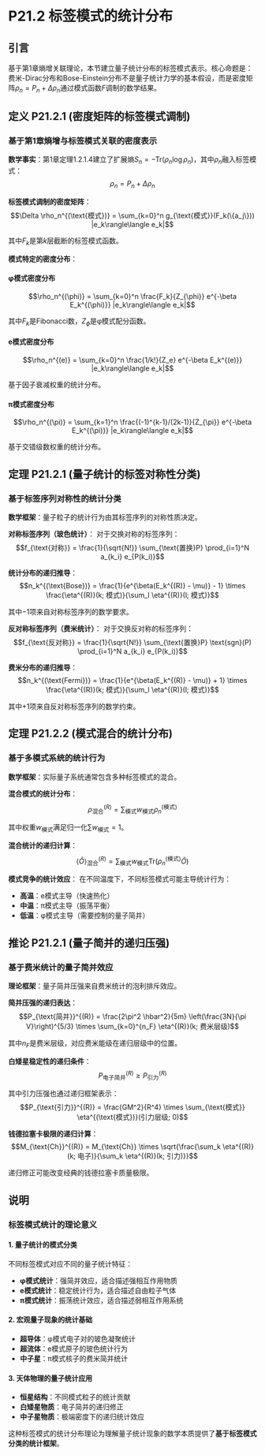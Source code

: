 # P21.2 标签模式的统计分布

## 引言

基于第1章熵增关联理论，本节建立量子统计分布的标签模式表示。核心命题是：费米-Dirac分布和Bose-Einstein分布不是量子统计力学的基本假设，而是密度矩阵$\rho_n = P_n + \Delta \rho_n$通过模式函数$F$调制的数学结果。

## 定义 P21.2.1 (密度矩阵的标签模式调制)

### 基于第1章熵增与标签模式关联的密度表示

**数学事实**：第1章定理1.2.1.4建立了扩展熵$S_n = -\text{Tr}(\rho_n \log \rho_n)$，其中$\rho_n$融入标签模式：
$$\rho_n = P_n + \Delta \rho_n$$

**标签模式调制的密度矩阵**：
$$\Delta \rho_n^{(\text{模式})} = \sum_{k=0}^n g_{\text{模式}}(F_k(\{a_j\})) |e_k\rangle\langle e_k|$$

其中$F_k$是第$k$层截断的标签模式函数。

**模式特定的密度分布**：

#### **φ模式密度分布**
$$\rho_n^{(\phi)} = \sum_{k=0}^n \frac{F_k}{Z_{\phi}} e^{-\beta E_k^{(\phi)}} |e_k\rangle\langle e_k|$$

其中$F_k$是Fibonacci数，$Z_{\phi}$是φ模式配分函数。

#### **e模式密度分布**
$$\rho_n^{(e)} = \sum_{k=0}^n \frac{1/k!}{Z_e} e^{-\beta E_k^{(e)}} |e_k\rangle\langle e_k|$$

基于因子衰减权重的统计分布。

#### **π模式密度分布**
$$\rho_n^{(\pi)} = \sum_{k=1}^n \frac{(-1)^{k-1}/(2k-1)}{Z_{\pi}} e^{-\beta E_k^{(\pi)}} |e_k\rangle\langle e_k|$$

基于交错级数权重的统计分布。

## 定理 P21.2.1 (量子统计的标签对称性分类)

### 基于标签序列对称性的统计分类

**数学框架**：量子粒子的统计行为由其标签序列的对称性质决定。

**对称标签序列（玻色统计）**：
对于交换对称的标签序列：
$$f_{\text{对称}} = \frac{1}{\sqrt{N!}} \sum_{\text{置换}P} \prod_{i=1}^N a_{k_i} e_{P(k_i)}$$

**统计分布的递归推导**：
$$n_k^{(\text{Bose})} = \frac{1}{e^{\beta(E_k^{(R)} - \mu)} - 1} \times \frac{\eta^{(R)}(k; 模式)}{\sum_l \eta^{(R)}(l; 模式)}$$

其中$-1$项来自对称标签序列的数学要求。

**反对称标签序列（费米统计）**：
对于交换反对称的标签序列：
$$f_{\text{反对称}} = \frac{1}{\sqrt{N!}} \sum_{\text{置换}P} \text{sgn}(P) \prod_{i=1}^N a_{k_i} e_{P(k_i)}$$

**费米分布的递归推导**：
$$n_k^{(\text{Fermi})} = \frac{1}{e^{\beta(E_k^{(R)} - \mu)} + 1} \times \frac{\eta^{(R)}(k; 模式)}{\sum_l \eta^{(R)}(l; 模式)}$$

其中$+1$项来自反对称标签序列的数学约束。

## 定理 P21.2.2 (模式混合的统计分布)

### 基于多模式系统的统计行为

**数学框架**：实际量子系统通常包含多种标签模式的混合。

**混合模式的统计分布**：
$$\rho_{\text{混合}}^{(R)} = \sum_{\text{模式}} w_{\text{模式}} \rho_n^{(\text{模式})}$$

其中权重$w_{\text{模式}}$满足归一化$\sum w_{\text{模式}} = 1$。

**混合统计的递归计算**：
$$\langle \hat{O} \rangle_{\text{混合}}^{(R)} = \sum_{\text{模式}} w_{\text{模式}} \text{Tr}(\rho_n^{(\text{模式})} \hat{O})$$

**模式竞争的统计效应**：
在不同温度下，不同标签模式可能主导统计行为：
- **高温**：e模式主导（快速热化）
- **中温**：π模式主导（振荡平衡）
- **低温**：φ模式主导（需要控制的量子简并）

## 推论 P21.2.1 (量子简并的递归压强)

### 基于费米统计的量子简并效应

**理论框架**：量子简并压强来自费米统计的泡利排斥效应。

**简并压强的递归表达**：
$$P_{\text{简并}}^{(R)} = \frac{2\pi^2 \hbar^2}{5m} \left(\frac{3N}{\pi V}\right)^{5/3} \times \sum_{k=0}^{n_F} \eta^{(R)}(k; 费米层级)$$

其中$n_F$是费米层级，对应费米能级在递归层级中的位置。

**白矮星稳定性的递归条件**：
$$P_{\text{电子简并}}^{(R)} \geq P_{\text{引力}}^{(R)}$$

其中引力压强也通过递归框架表示：
$$P_{\text{引力}}^{(R)} = \frac{GM^2}{R^4} \times \sum_{\text{模式}} \eta^{(\text{模式})}(引力层级; 0)$$

**钱德拉塞卡极限的递归计算**：
$$M_{\text{Ch}}^{(R)} = M_{\text{Ch}} \times \sqrt{\frac{\sum_k \eta^{(R)}(k; 电子)}{\sum_k \eta^{(R)}(k; 引力)}}$$

递归修正可能改变经典的钱德拉塞卡质量极限。

## 说明

### **标签模式统计的理论意义**

#### **1. 量子统计的模式分类**
不同标签模式对应不同的量子统计特征：
- **φ模式统计**：强简并效应，适合描述强相互作用物质
- **e模式统计**：稳定统计行为，适合描述自由粒子气体
- **π模式统计**：振荡统计效应，适合描述弱相互作用系统

#### **2. 宏观量子现象的统计基础**
- **超导体**：φ模式电子对的玻色凝聚统计
- **超流体**：e模式原子的玻色统计行为
- **中子星**：π模式核子的费米简并统计

#### **3. 天体物理的量子统计应用**
- **恒星结构**：不同模式粒子的统计贡献
- **白矮星物质**：电子简并的递归修正
- **中子星物质**：极端密度下的递归统计效应

这种标签模式的统计分布理论为理解量子统计现象的数学本质提供了**基于标签模式分类的统计框架**。